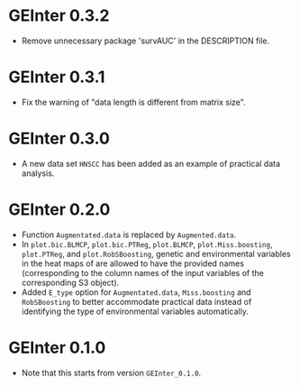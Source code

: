 # GEInter 0.3.2

* Remove unnecessary package 'survAUC' in the DESCRIPTION file.

# GEInter 0.3.1

* Fix the warning of "data length is different from matrix size". 

# GEInter 0.3.0

* A new data set `HNSCC` has been added as an example of practical data analysis.

# GEInter 0.2.0

* Function `Augmentated.data` is replaced by `Augmented.data`.
* In `plot.bic.BLMCP`,  `plot.bic.PTReg`, `plot.BLMCP`, `plot.Miss.boosting`, `plot.PTReg`, and `plot.RobSBoosting`, 
  genetic and environmental variables in the heat maps of are allowed to have the provided names (corresponding 
  to the column names of the input variables of the corresponding S3 object).
* Added `E_type` option for `Augmentated.data`, `Miss.boosting` and `RobSBoosting` to better accommodate practical data 
  instead of identifying the type of environmental variables automatically.

# GEInter 0.1.0 

* Note that this starts from version `GEInter_0.1.0`.

